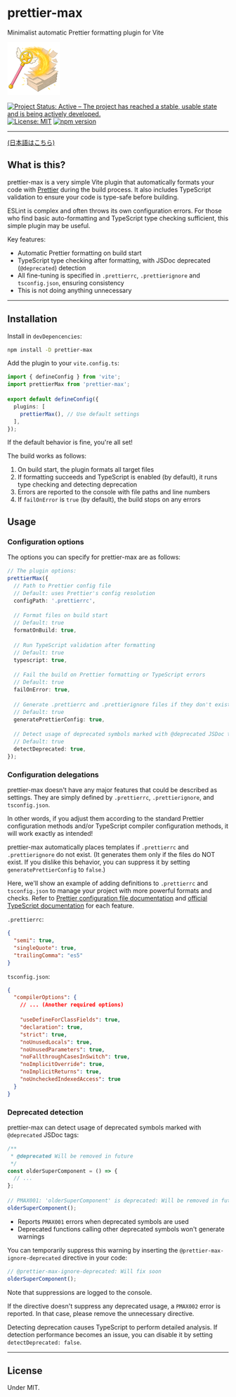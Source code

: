 # prettier-max

Minimalist automatic Prettier formatting plugin for Vite

![prettier-max](images/prettier-max-120.png)

[![Project Status: Active – The project has reached a stable, usable state and is being actively developed.](https://www.repostatus.org/badges/latest/active.svg)](https://www.repostatus.org/#active)
[![License: MIT](https://img.shields.io/badge/License-MIT-yellow.svg)](https://opensource.org/licenses/MIT)
[![npm version](https://img.shields.io/npm/v/prettier-max.svg)](https://www.npmjs.com/package/prettier-max)

---

[(日本語はこちら)](./README_ja.md)

## What is this?

prettier-max is a very simple Vite plugin that automatically formats your code with [Prettier](https://prettier.io/) during the build process.
It also includes TypeScript validation to ensure your code is type-safe before building.

ESLint is complex and often throws its own configuration errors.
For those who find basic auto-formatting and TypeScript type checking sufficient, this simple plugin may be useful.

Key features:

- Automatic Prettier formatting on build start
- TypeScript type checking after formatting, with JSDoc deprecated (`@deprecated`) detection
- All fine-tuning is specified in `.prettierrc`, `.prettierignore` and `tsconfig.json`, ensuring consistency
- This is not doing anything unnecessary

---

## Installation

Install in `devDepencencies`:

```bash
npm install -D prettier-max
```

Add the plugin to your `vite.config.ts`:

```typescript
import { defineConfig } from 'vite';
import prettierMax from 'prettier-max';

export default defineConfig({
  plugins: [
    prettierMax(), // Use default settings
  ],
});
```

If the default behavior is fine, you're all set!

The build works as follows:

1. On build start, the plugin formats all target files
2. If formatting succeeds and TypeScript is enabled (by default), it runs type checking and detecting deprecation
3. Errors are reported to the console with file paths and line numbers
4. If `failOnError` is `true` (by default), the build stops on any errors

## Usage

### Configuration options

The options you can specify for prettier-max are as follows:

```typescript
// The plugin options:
prettierMax({
  // Path to Prettier config file
  // Default: uses Prettier's config resolution
  configPath: '.prettierrc',

  // Format files on build start
  // Default: true
  formatOnBuild: true,

  // Run TypeScript validation after formatting
  // Default: true
  typescript: true,

  // Fail the build on Prettier formatting or TypeScript errors
  // Default: true
  failOnError: true,

  // Generate .prettierrc and .prettierignore files if they don't exist
  // Default: true
  generatePrettierConfig: true,

  // Detect usage of deprecated symbols marked with @deprecated JSDoc tag
  // Default: true
  detectDeprecated: true,
});
```

### Configuration delegations

prettier-max doesn't have any major features that could be described as settings.
They are simply defined by `.prettierrc`, `.prettierignore`, and `tsconfig.json`.

In other words, if you adjust them according to the standard Prettier configuration methods and/or TypeScript compiler configuration methods,
it will work exactly as intended!

prettier-max automatically places templates if `.prettierrc` and `.prettierignore` do not exist.
(It generates them only if the files do NOT exist. If you dislike this behavior, you can suppress it by setting `generatePrettierConfig` to `false`.)

Here, we'll show an example of adding definitions to `.prettierrc` and `tsconfig.json` to manage your project with more powerful formats and checks. Refer to [Prettier configuration file documentation](https://prettier.io/docs/configuration) and [official TypeScript documentation](https://www.typescriptlang.org/docs/handbook/tsconfig-json.html) for each feature.

`.prettierrc`:

```json
{
  "semi": true,
  "singleQuote": true,
  "trailingComma": "es5"
}
```

`tsconfig.json`:

```json
{
  "compilerOptions": {
    // ... (Another required options)

    "useDefineForClassFields": true,
    "declaration": true,
    "strict": true,
    "noUnusedLocals": true,
    "noUnusedParameters": true,
    "noFallthroughCasesInSwitch": true,
    "noImplicitOverride": true,
    "noImplicitReturns": true,
    "noUncheckedIndexedAccess": true
  }
}
```

### Deprecated detection

prettier-max can detect usage of deprecated symbols marked with `@deprecated` JSDoc tags:

```typescript
/**
 * @deprecated Will be removed in future
 */
const olderSuperComponent = () => {
  // ...
};

// PMAX001: 'olderSuperComponent' is deprecated: Will be removed in future
olderSuperComponent();
```

- Reports `PMAX001` errors when deprecated symbols are used
- Deprecated functions calling other deprecated symbols won't generate warnings

You can temporarily suppress this warning by inserting the `@prettier-max-ignore-deprecated` directive in your code:

```typescript
// @prettier-max-ignore-deprecated: Will fix soon
olderSuperComponent();
```

Note that suppressions are logged to the console.

If the directive doesn't suppress any deprecated usage, a `PMAX002` error is reported.
In that case, please remove the unnecessary directive.

Detecting deprecation causes TypeScript to perform detailed analysis.
If detection performance becomes an issue, you can disable it by setting `detectDeprecated: false`.

---

## License

Under MIT.
